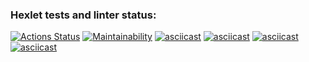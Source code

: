 ### Hexlet tests and linter status:
[![Actions Status](https://github.com/IvanOldMan/frontend-project-44/actions/workflows/hexlet-check.yml/badge.svg)](https://github.com/IvanOldMan/frontend-project-44/actions)
[![Maintainability](https://api.codeclimate.com/v1/badges/d6c2e4dadf3c2fbc746c/maintainability)](https://codeclimate.com/github/IvanOldMan/frontend-project-44/maintainability)
[![asciicast](https://asciinema.org/a/lunPGJw2SG0XgPgsSDCgFSIVc.svg)](https://asciinema.org/a/lunPGJw2SG0XgPgsSDCgFSIVc)
[![asciicast](https://asciinema.org/a/yELZysgX63lE1atkjy0AKBIq5.svg)](https://asciinema.org/a/yELZysgX63lE1atkjy0AKBIq5)
[![asciicast](https://asciinema.org/a/6RyhohXk9CQ0kKTtNmM8O2nFz.svg)](https://asciinema.org/a/6RyhohXk9CQ0kKTtNmM8O2nFz)
[![asciicast](https://asciinema.org/a/6B2zY5pN4r6VZlLaH9PrytflW.svg)](https://asciinema.org/a/6B2zY5pN4r6VZlLaH9PrytflW)